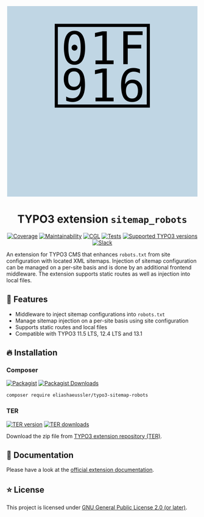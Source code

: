 <div align="center">

![Extension icon](Resources/Public/Icons/Extension.svg)

# TYPO3 extension `sitemap_robots`

[![Coverage](https://img.shields.io/codecov/c/github/eliashaeussler/typo3-sitemap-robots?logo=codecov&token=0lBkWpVYlM)](https://codecov.io/gh/eliashaeussler/typo3-sitemap-robots)
[![Maintainability](https://img.shields.io/codeclimate/maintainability/eliashaeussler/typo3-sitemap-robots?logo=codeclimate)](https://codeclimate.com/github/eliashaeussler/typo3-sitemap-robots/maintainability)
[![CGL](https://img.shields.io/github/actions/workflow/status/eliashaeussler/typo3-sitemap-robots/cgl.yaml?label=cgl&logo=github)](https://github.com/eliashaeussler/typo3-sitemap-robots/actions/workflows/cgl.yaml)
[![Tests](https://img.shields.io/github/actions/workflow/status/eliashaeussler/typo3-sitemap-robots/tests.yaml?label=tests&logo=github)](https://github.com/eliashaeussler/typo3-sitemap-robots/actions/workflows/tests.yaml)
[![Supported TYPO3 versions](https://typo3-badges.dev/badge/sitemap_robots/typo3/shields.svg)](https://extensions.typo3.org/extension/sitemap_robots)
[![Slack](https://img.shields.io/badge/slack-%23ext--sitemap__robots-4a154b?logo=slack)](https://typo3.slack.com/archives/C06532567LM)

</div>

An extension for TYPO3 CMS that enhances `robots.txt` from site configuration with
located XML sitemaps. Injection of sitemap configuration can be managed on a per-site
basis and is done by an additional frontend middleware. The extension supports
static routes as well as injection into local files.

## 🚀 Features

* Middleware to inject sitemap configurations into `robots.txt`
* Manage sitemap injection on a per-site basis using site configuration
* Supports static routes and local files
* Compatible with TYPO3 11.5 LTS, 12.4 LTS and 13.1

## 🔥 Installation

### Composer

[![Packagist](https://img.shields.io/packagist/v/eliashaeussler/typo3-sitemap-robots?label=version&logo=packagist)](https://packagist.org/packages/eliashaeussler/typo3-sitemap-robots)
[![Packagist Downloads](https://img.shields.io/packagist/dt/eliashaeussler/typo3-sitemap-robots?color=brightgreen)](https://packagist.org/packages/eliashaeussler/typo3-sitemap-robots)

```bash
composer require eliashaeussler/typo3-sitemap-robots
```

### TER

[![TER version](https://typo3-badges.dev/badge/sitemap_robots/version/shields.svg)](https://extensions.typo3.org/extension/sitemap_robots)
[![TER downloads](https://typo3-badges.dev/badge/sitemap_robots/downloads/shields.svg)](https://extensions.typo3.org/extension/sitemap_robots)

Download the zip file from
[TYPO3 extension repository (TER)](https://extensions.typo3.org/extension/sitemap_robots).

## 📙 Documentation

Please have a look at the
[official extension documentation](https://docs.typo3.org/p/eliashaeussler/typo3-sitemap-robots/main/en-us/).

## ⭐ License

This project is licensed under [GNU General Public License 2.0 (or later)](LICENSE.md).
